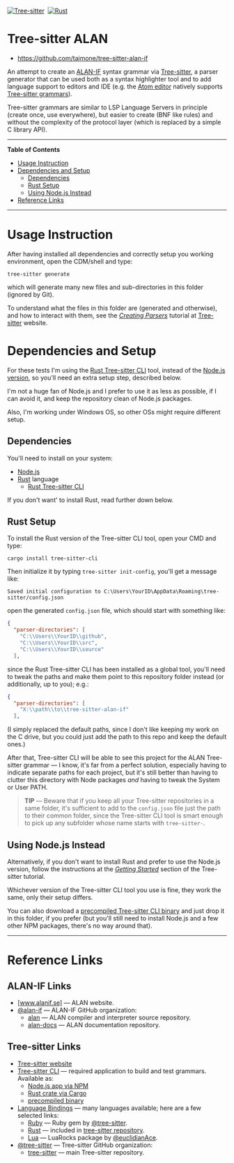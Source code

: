 [![Tree-sitter][tree-sitter badge]][tree-sitter link]&nbsp;
[![Rust][rust badge]][rust link]

# Tree-sitter ALAN

- https://github.com/tajmone/tree-sitter-alan-if

An attempt to create an [ALAN-IF] syntax grammar via [Tree-sitter], a parser generator that can be used both as a syntax highlighter tool and to add language support to editors and IDE (e.g. the [Atom editor] natively supports [Tree-sitter grammars][Atom grammars]).

Tree-sitter grammars are similar to LSP Language Servers in principle (create once, use everywhere), but easier to create (BNF like rules) and without the complexity of the protocol layer (which is replaced by a simple C library API).

-----

**Table of Contents**

<!-- MarkdownTOC autolink="true" bracket="round" autoanchor="false" lowercase="only_ascii" uri_encoding="true" levels="1,2,3" -->

- [Usage Instruction](#usage-instruction)
- [Dependencies and Setup](#dependencies-and-setup)
    - [Dependencies](#dependencies)
    - [Rust Setup](#rust-setup)
    - [Using Node.js Instead](#using-nodejs-instead)
- [Reference Links](#reference-links)

<!-- /MarkdownTOC -->

-----

# Usage Instruction

After having installed all dependencies and correctly setup you working environment, open the CDM/shell and type:

    tree-sitter generate

which will generate many new files and sub-directories in this folder (ignored by Git).

To understand what the files in this folder are (generated and otherwise), and how to interact with them, see the _[Creating Parsers]_ tutorial at [Tree-sitter] website.


# Dependencies and Setup

For these tests I'm using the [Rust Tree-sitter CLI][TS-CLI Crate] tool, instead of the [Node.js version][TS-CLI NPM], so you'll need an extra setup step, described below.

I'm not a huge fan of Node.js and I prefer to use it as less as possible, if I can avoid it, and keep the repository clean of Node.js packages.

Also, I'm working under Windows OS, so other OSs might require different setup.

## Dependencies

You'll need to install on your system:

- [Node.js]
- [Rust] language
    + [Rust Tree-sitter CLI][TS-CLI Crate]

If you don't want' to install Rust, read further down below.

## Rust Setup

To install the Rust version of the Tree-sitter CLI tool, open your CMD and type:

    cargo install tree-sitter-cli

Then initialize it by typing `tree-sitter init-config`, you'll get a message like:

    Saved initial configuration to C:\Users\YourID\AppData\Roaming\tree-sitter/config.json


open the generated `config.json` file, which should start with something like:

```json
{
  "parser-directories": [
    "C:\\Users\\YourID\\github",
    "C:\\Users\\YourID\\src",
    "C:\\Users\\YourID\\source"
  ],
```

since the Rust Tree-sitter CLI has been installed as a global tool, you'll need to tweak the paths and make them point to this repository folder instead (or additionally, up to you); e.g.:

```json
{
  "parser-directories": [
    "X:\\path\\to\\tree-sitter-alan-if"
  ],
```

(I simply replaced the default paths, since I don't like keeping my work on the C drive, but you could just add the path to this repo and keep the default ones.)

After that, Tree-sitter CLI will be able to see this project for the ALAN Tree-sitter grammar — I know, it's far from a perfect solution, especially having to indicate separate paths for each project, but it's still better than having to clutter this directory with Node packages _and_ having to tweak the System or User PATH.

> **TIP** — Beware that if you keep all your Tree-sitter repositories in a same folder, it's sufficient to add to the `config.json` file just the path to their common folder, since the Tree-sitter CLI tool is smart enough to pick up any subfolder whose name starts with `tree-sitter-`.


## Using Node.js Instead

Alternatively, if you don't want to install Rust and prefer to use the Node.js version, follow the instructions at the _[Getting Started]_ section of the Tree-sitter tutorial.

Whichever version of the Tree-sitter CLI tool you use is fine, they work the same, only their setup differs.

You can also download a [precompiled Tree-sitter CLI binary][TS-CLI binary] and just drop it in this folder, if you prefer (but you'll still need to install Node.js and a few other NPM packages, there's no way around that).

-------------------------------------------------------------------------------

# Reference Links

<!-- MarkdownTOC:excluded -->
## ALAN-IF Links

- [www.alanif.se] — ALAN website.
- [@alan-if] — ALAN-IF GitHub organization:
    + [alan] — ALAN compiler and interpreter source repository.
    + [alan-docs] — ALAN documentation repository.

<!-- MarkdownTOC:excluded -->
## Tree-sitter Links

- [Tree-sitter website]
- [Tree-sitter CLI] — required application to build and test grammars. Available as:
    + [Node.js app via NPM][TS-CLI NPM]
    + [Rust crate via Cargo][TS-CLI Crate]
    + [precompiled binary][TS-CLI binary]
- [Language Bindings] — many languages available; here are a few selected links:
    + [Ruby][Ruby bindings] — Ruby gem by [@tree-sitter].
    + [Rust][Rust bindings] — included in [tree-sitter repository].
    + [Lua][Lua bindings] — LuaRocks package by [@euclidianAce].
- [@tree-sitter] — Tree-sitter GitHub organization:
    + [tree-sitter][tree-sitter repository] — main Tree-sitter repository.


<!-----------------------------------------------------------------------------
                               REFERENCE LINKS
------------------------------------------------------------------------------>

[GLR parsing algorithm]: https://en.wikipedia.org/wiki/GLR_parser

[Rust]: https://www.rust-lang.org "Visit Rust website"
[Node.js]: https://nodejs.org "Visit Node.js website"

<!-- ALAN IF -->

[ALAN-IF]: https://www.alanif.se "Visit ALAN website"
[www.alanif.se]: https://www.alanif.se "Visit ALAN website"
[@alan-if]: https://github.com/alan-if "View ALAN-IF organization's GitHub profile"
[alan]: https://github.com/alan-if/alan "ALAN compiler and interpreter source repository"
[alan-docs]: https://github.com/alan-if/alan-docs "ALAN Documentation repository"

<!-- Tree-sitter -->

[Tree-sitter]: https://tree-sitter.github.io "Visit Tree-sitter website"
[Tree-sitter website]: https://tree-sitter.github.io "Visit Tree-sitter website"

[@tree-sitter]: https://github.com/tree-sitter "Visit the Tree-sitter organization profile at GitHub"

[tree-sitter repository]: https://github.com/tree-sitter/tree-sitter "Tree-sitter repository at GitHub"

[Tree-sitter CLI]: https://github.com/tree-sitter/tree-sitter/tree/master/cli "Tree-sitter CLI repository"
[TS-CLI NPM]: https://www.npmjs.com/package/tree-sitter-cli "Tree-sitter CLI Node.js implementation at NPM"
[TS-CLI Crate]: https://crates.io/crates/tree-sitter-cli "Tree-sitter CLI Rust crate at Crates.io"
[TS-CLI binary]: https://github.com/tree-sitter/tree-sitter/releases/latest/ "Tree-sitter CLI precompiled binary via releases on GitHub repository"

[Creating Parsers]: https://tree-sitter.github.io/tree-sitter/creating-parsers "Tree-sitter documentation: 'Creating Parsers' tutorial"
[Getting Started]: https://tree-sitter.github.io/tree-sitter/creating-parsers#getting-started "Tree-sitter documentation: 'Getting Started' section"

<!-- Tree-sitter bindings -->

[Language Bindings]: https://tree-sitter.github.io/tree-sitter/#language-bindings "View the full list of Tree-listing language bindings"

[Lua bindings]: https://github.com/euclidianAce/ltreesitter "Lua bindings for Tree-sitter library"
[Ruby bindings]: https://github.com/tree-sitter/ruby-tree-sitter "Ruby bindings for Tree-sitter library"
[Rust bindings]: https://github.com/tree-sitter/tree-sitter/tree/master/lib/binding_rust "Rust bindings for Tree-sitter library"

<!-- Atom -->

[Atom editor]: https://atom.io "Atom editor's website"
[Atom grammars]: https://flight-manual.atom.io/hacking-atom/sections/creating-a-grammar/ "Learn more about Atom support for Tree-sitter generated grammars"


<!-- badges -->

[tree-sitter badge]: https://img.shields.io/badge/Tree--sitter-0.20.4-yellow
[tree-sitter link]: https://github.com/tree-sitter/tree-sitter "Requires Tree-sitter CLI"
[rust badge]: https://img.shields.io/badge/Rust-1.58.1-yellow
[rust link]: https://www.rust-lang.org "Requires Rust language"

<!-- people -->

[@euclidianAce]: https://github.com/euclidianAce "View @euclidianAce's GitHub profile"

<!-- EOF -->
